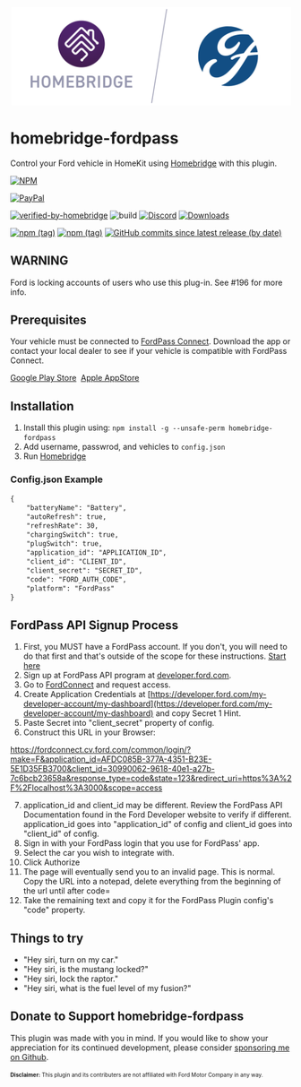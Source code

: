<p align="center">
  <a href="https://github.com/homebridge/verified/blob/master/verified-plugins.json"><img alt="Homebridge Verified" src="https://raw.githubusercontent.com/Brandawg93/homebridge-fordpass/master/branding/Homebridge_x_FordPass.svg?sanitize=true" width="500px"></a>
</p>

# homebridge-fordpass

Control your Ford vehicle in HomeKit using [Homebridge](https://github.com/nfarina/homebridge) with this plugin.

[![NPM](https://nodei.co/npm/homebridge-fordpass.png?compact=true)](https://nodei.co/npm/homebridge-fordpass/)

[![PayPal](https://img.shields.io/badge/paypal-donate-blue?logo=paypal)](https://www.paypal.com/cgi-bin/webscr?cmd=_donations&business=CEYYGVB7ZZ764&item_name=homebridge-fordpass&currency_code=USD&source=url)

[![verified-by-homebridge](https://img.shields.io/badge/homebridge-verified-blueviolet?color=%23491F59)](https://github.com/homebridge/homebridge/wiki/Verified-Plugins)
![build](https://github.com/Brandawg93/homebridge-fordpass/workflows/build/badge.svg)
[![Discord](https://camo.githubusercontent.com/7494d4da7060081501319a848bbba143cbf6101a/68747470733a2f2f696d672e736869656c64732e696f2f646973636f72642f3433323636333333303238313232363237303f636f6c6f723d373238454435266c6f676f3d646973636f7264266c6162656c3d646973636f7264)](https://discord.gg/8fVmcU)
[![Downloads](https://img.shields.io/npm/dt/homebridge-fordpass?logo=npm)](https://nodei.co/npm/homebridge-fordpass/)

[![npm (tag)](https://img.shields.io/npm/v/homebridge-fordpass/latest?logo=npm)](https://www.npmjs.com/package/homebridge-fordpass/v/latest)
[![npm (tag)](https://img.shields.io/npm/v/homebridge-fordpass/test?logo=npm)](https://www.npmjs.com/package/homebridge-fordpass/v/test)
[![GitHub commits since latest release (by date)](https://img.shields.io/github/commits-since/brandawg93/homebridge-fordpass/latest?logo=github)](https://github.com/Brandawg93/homebridge-fordpass/releases/latest)

## WARNING

Ford is locking accounts of users who use this plug-in. See #196 for more info.

## Prerequisites

Your vehicle must be connected to [FordPass Connect](https://owner.ford.com/fordpass/fordpass-sync-connect.html). Download the app or contact your local dealer to see if your vehicle is compatible with FordPass Connect.

<a href="https://play.google.com/store/apps/details?id=com.ford.fordpass&hl=en_US&gl=US" aria-label="Google Play store opens in new tab or window" target="_blank" class="cx-cta cx-cta--image">Google Play Store</a>&nbsp;
<a href="https://apps.apple.com/us/app/fordpass/id1095418609" aria-label="Apple App Store opens in new tab or window" target="_blank" class="cx-cta cx-cta--image">Apple AppStore</a>

## Installation

1. Install this plugin using: `npm install -g --unsafe-perm homebridge-fordpass`
2. Add username, passwrod, and vehicles to `config.json`
3. Run [Homebridge](https://github.com/nfarina/homebridge)

### Config.json Example

```
{
    "batteryName": "Battery",
    "autoRefresh": true,
    "refreshRate": 30,
    "chargingSwitch": true,
    "plugSwitch": true,
    "application_id": "APPLICATION_ID",
    "client_id": "CLIENT_ID",
    "client_secret": "SECRET_ID",
    "code": "FORD_AUTH_CODE",
    "platform": "FordPass"
}
```

## FordPass API Signup Process

1. First, you MUST have a FordPass account. If you don't, you will need to do that first and that's outside of the scope for these instructions. [Start here](https://www.ford.com/support/how-tos/fordpass/getting-started-with-fordpass/download-fordpass/)
2. Sign up at FordPass API program at [developer.ford.com](https://developer.ford.com/).
3. Go to [FordConnect](https://developer.ford.com/apis/fordconnect) and request access.
4. Create Application Credentials at [https://developer.ford.com/my-developer-account/my-dashboard](https://developer.ford.com/my-developer-account/my-dashboard) and copy Secret 1 Hint.
5. Paste Secret into "client_secret" property of config.
6. Construct this URL in your Browser:

https://fordconnect.cv.ford.com/common/login/?make=F&application_id=AFDC085B-377A-4351-B23E-5E1D35FB3700&client_id=30990062-9618-40e1-a27b-7c6bcb23658a&response_type=code&state=123&redirect_uri=https%3A%2F%2Flocalhost%3A3000&scope=access

7. application_id and client_id may be different. Review the FordPass API Documentation found in the Ford Developer website to verify if different. application_id goes into "application_id" of config and client_id goes into "client_id" of config.
8. Sign in with your FordPass login that you use for FordPass' app.
9. Select the car you wish to integrate with.
10. Click Authorize
11. The page will eventually send you to an invalid page. This is normal. Copy the URL into a notepad, delete everything from the beginning of the url until after code=
12. Take the remaining text and copy it for the FordPass Plugin config's "code" property.

## Things to try

- "Hey siri, turn on my car."
- "Hey siri, is the mustang locked?"
- "Hey siri, lock the raptor."
- "Hey siri, what is the fuel level of my fusion?"

## Donate to Support homebridge-fordpass

This plugin was made with you in mind. If you would like to show your appreciation for its continued development, please consider [sponsoring me on Github](https://github.com/sponsors/Brandawg93).

<sub><sup>**Disclaimer:** This plugin and its contributers are not affiliated with Ford Motor Company in any way.</sub></sup>
